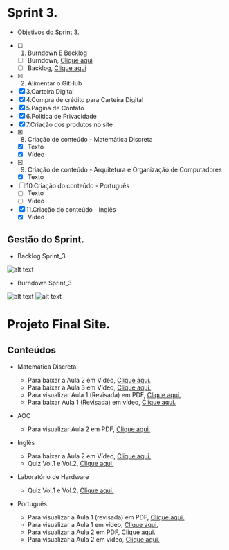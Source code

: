 # Sprint 3.

 * Objetivos do Sprint 3.

- [ ] 1. Burndown E Backlog
   - [ ] Burndown, [Clique aqui]()
   - [ ] Backlog, [Clique aqui]()
- [x] 2. Alimentar o GitHub
- [x] 3.Carteira Digital
- [x] 4.Compra de crédito para Carteira Digital
- [x] 5.Página de Contato
- [x] 6.Politica de Privacidade
- [x] 7.Criação dos produtos no site
- [x] 8. Criação de conteúdo - Matemática Discreta
   * [x] Texto
   * [x] Vídeo
- [x] 9. Criação de conteúdo - Arquitetura e Organização de Computadores
   * [x] Texto
- [ ] 10.Criação do conteúdo - Português
   * [ ] Texto
   * [ ] Vídeo
- [x] 11.Criação do conteúdo - Inglês
   * [x] Vídeo

## Gestão do Sprint.

* Backlog Sprint_3

![alt text]()

* Burndown Sprint_3

![alt text]()
![alt text]()

# Projeto Final Site.

## Conteúdos

* Matemática Discreta.
   * Para baixar a Aula 2 em Vídeo, [Clique aqui.](https://raw.githubusercontent.com/HarielThums/ProjetoIntegrador01/main/Sprint3/Conteudos/Matematica%20Discreta%20Vol.2.rar)
   * Para baixar a Aula 3 em Vídeo, [Clique aqui.](https://raw.githubusercontent.com/HarielThums/ProjetoIntegrador01/main/Sprint3/Conteudos/Matematica%20Discreta%20Vol.3.zip)
   * Para visualizar Aula 1 (Revisada) em PDF, [Clique aqui.](https://github.com/HarielThums/ProjetoIntegrador01/blob/main/Sprint3/Conteudos/Matematica%20Discreta%20Vol.1%20(Atualiza%C3%A7%C3%A3o).pdf)
   * Para baixar Aula 1 (Revisada) em vídeo, [Clique aqui.](https://raw.githubusercontent.com/HarielThums/ProjetoIntegrador01/main/Sprint3/Conteudos/Matematica%20Discreta%20Vol.1%20(Atualiza%C3%A7%C3%A3o).rar)

* AOC
   * Para visualizar Aula 2 em PDF, [Clique aqui.](https://github.com/HarielThums/ProjetoIntegrador01/blob/main/Sprint3/Conteudos/Arquitetura%20e%20Organiza%C3%A7%C3%A3o%20de%20Computadores%20Vol.2.pdf)

* Inglês
   * Para baixar a Aula 2 em Vídeo, [Clique aqui.](https://raw.githubusercontent.com/HarielThums/ProjetoIntegrador01/main/Sprint3/Conteudos/Ingles%20Vol.2.zip)
   * Quiz Vol.1 e Vol.2, [Clique aqui.](https://docs.google.com/forms/d/e/1FAIpQLSd-szeIz-lH9yHuObgfL_TTKfRp1wEUpoG8XeRL74HrmVx_SQ/viewform?usp=sf_link)

* Laboratório de Hardware
   * Quiz Vol.1 e Vol.2, [Clique aqui.](https://docs.google.com/forms/d/e/1FAIpQLSexo-ZPuRF4cwC7Oh1IyUd8V7yUjzccWpLCC7cpXw5MnJ5sqA/viewform?usp=sf_link)

* Português.
   * Para visualizar a Aula 1 (revisada) em PDF, [Clique aqui.]()
   * Para visualizar a Aula 1  em vídeo, [Clique aqui.]()
   * Para visualizar a Aula 2  em PDF, [Clique aqui.]()
   * Para visualizar a Aula 2  em vídeo, [Clique aqui.]()